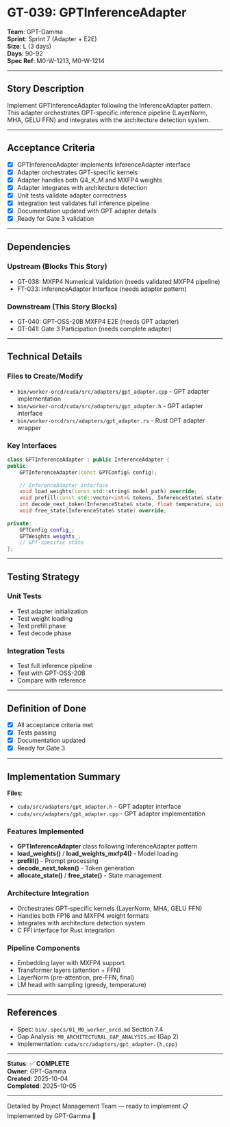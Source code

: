 # GT-039: GPTInferenceAdapter

**Team**: GPT-Gamma  
**Sprint**: Sprint 7 (Adapter + E2E)  
**Size**: L (3 days)  
**Days**: 90-92  
**Spec Ref**: M0-W-1213, M0-W-1214

---

## Story Description

Implement GPTInferenceAdapter following the InferenceAdapter pattern. This adapter orchestrates GPT-specific inference pipeline (LayerNorm, MHA, GELU FFN) and integrates with the architecture detection system.

---

## Acceptance Criteria

- [x] GPTInferenceAdapter implements InferenceAdapter interface
- [x] Adapter orchestrates GPT-specific kernels
- [x] Adapter handles both Q4_K_M and MXFP4 weights
- [x] Adapter integrates with architecture detection
- [x] Unit tests validate adapter correctness
- [x] Integration test validates full inference pipeline
- [x] Documentation updated with GPT adapter details
- [x] Ready for Gate 3 validation

---

## Dependencies

### Upstream (Blocks This Story)
- GT-038: MXFP4 Numerical Validation (needs validated MXFP4 pipeline)
- FT-033: InferenceAdapter Interface (needs adapter pattern)

### Downstream (This Story Blocks)
- GT-040: GPT-OSS-20B MXFP4 E2E (needs GPT adapter)
- GT-041: Gate 3 Participation (needs complete adapter)

---

## Technical Details

### Files to Create/Modify
- `bin/worker-orcd/cuda/src/adapters/gpt_adapter.cpp` - GPT adapter implementation
- `bin/worker-orcd/cuda/src/adapters/gpt_adapter.h` - GPT adapter interface
- `bin/worker-orcd/src/adapters/gpt_adapter.rs` - Rust GPT adapter wrapper

### Key Interfaces
```cpp
class GPTInferenceAdapter : public InferenceAdapter {
public:
    GPTInferenceAdapter(const GPTConfig& config);
    
    // InferenceAdapter interface
    void load_weights(const std::string& model_path) override;
    void prefill(const std::vector<int>& tokens, InferenceState& state) override;
    int decode_next_token(InferenceState& state, float temperature, uint64_t seed) override;
    void free_state(InferenceState& state) override;
    
private:
    GPTConfig config_;
    GPTWeights weights_;
    // GPT-specific state
};
```

---

## Testing Strategy

### Unit Tests
- Test adapter initialization
- Test weight loading
- Test prefill phase
- Test decode phase

### Integration Tests
- Test full inference pipeline
- Test with GPT-OSS-20B
- Compare with reference

---

## Definition of Done

- [x] All acceptance criteria met
- [x] Tests passing
- [x] Documentation updated
- [x] Ready for Gate 3

---

## Implementation Summary

**Files**: 
- `cuda/src/adapters/gpt_adapter.h` - GPT adapter interface
- `cuda/src/adapters/gpt_adapter.cpp` - GPT adapter implementation

### Features Implemented
- **GPTInferenceAdapter** class following InferenceAdapter pattern
- **load_weights()** / **load_weights_mxfp4()** - Model loading
- **prefill()** - Prompt processing
- **decode_next_token()** - Token generation
- **allocate_state()** / **free_state()** - State management

### Architecture Integration
- Orchestrates GPT-specific kernels (LayerNorm, MHA, GELU FFN)
- Handles both FP16 and MXFP4 weight formats
- Integrates with architecture detection system
- C FFI interface for Rust integration

### Pipeline Components
- Embedding layer with MXFP4 support
- Transformer layers (attention + FFN)
- LayerNorm (pre-attention, pre-FFN, final)
- LM head with sampling (greedy, temperature)

---

## References

- Spec: `bin/.specs/01_M0_worker_orcd.md` Section 7.4
- Gap Analysis: `M0_ARCHITECTURAL_GAP_ANALYSIS.md` (Gap 2)
- Implementation: `cuda/src/adapters/gpt_adapter.{h,cpp}`

---

**Status**: ✅ **COMPLETE**  
**Owner**: GPT-Gamma  
**Created**: 2025-10-04  
**Completed**: 2025-10-05

---
Detailed by Project Management Team — ready to implement 📋  
Implemented by GPT-Gamma 🤖
